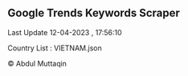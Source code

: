 

## Google Trends Keywords Scraper 
 
Last Update 12-04-2023 , 17:56:10

Country List :
VIETNAM.json



© Abdul Muttaqin 

